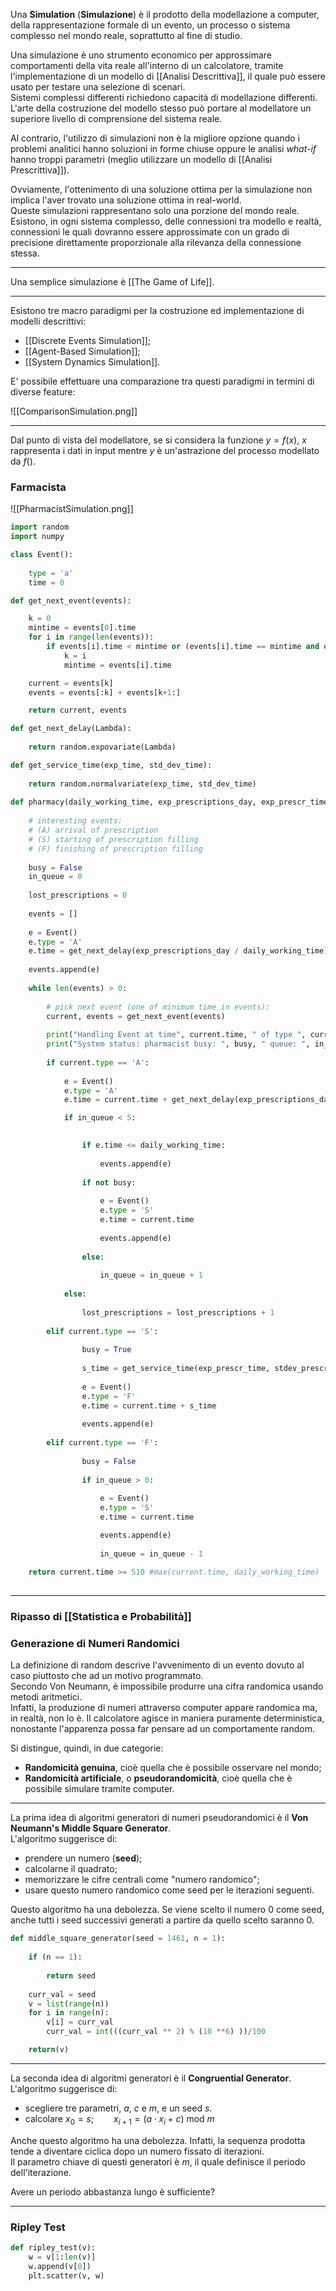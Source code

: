 Una **Simulation** (**Simulazione**) è il prodotto della modellazione a computer, della rappresentazione formale di un evento, un processo o sistema complesso nel mondo reale, soprattutto al fine di studio.<br />

Una simulazione è uno strumento economico per approssimare comportamenti della vita reale all'interno di un calcolatore, tramite l'implementazione di un modello di [[Analisi Descrittiva]], il quale può essere usato per testare una selezione di scenari.<br />
Sistemi complessi differenti richiedono capacità di modellazione differenti.<br />
L'arte della costruzione del modello stesso può portare al modellatore un superiore livello di comprensione del sistema reale.<br />

Al contrario, l'utilizzo di simulazioni non è la migliore opzione quando i problemi analitici hanno soluzioni in forme chiuse oppure le analisi _what-if_ hanno troppi parametri (meglio utilizzare un modello di [[Analisi Prescrittiva]]).<br />

Ovviamente, l'ottenimento di una soluzione ottima per la simulazione non implica l'aver trovato una soluzione ottima in real-world.<br />
Queste simulazioni rappresentano solo una porzione del mondo reale. Esistono, in ogni sistema complesso, delle connessioni tra modello e realtà, connessioni le quali dovranno essere approssimate con un grado di precisione direttamente proporzionale alla rilevanza della connessione stessa.<br />

--------------------------------------------------------------

Una semplice simulazione è [[The Game of Life]].<br /> 
 
--------------------------------------------------------------

Esistono tre macro paradigmi per la costruzione ed implementazione di modelli descrittivi:
- [[Discrete Events Simulation]];
- [[Agent-Based Simulation]];
- [[System Dynamics Simulation]].

E' possibile effettuare una comparazione tra questi paradigmi in termini di diverse feature:

![[ComparisonSimulation.png]]

--------------------------------------------------------------

Dal punto di vista del modellatore, se si considera la funzione $y = f(x)$, $x$ rappresenta i dati in input mentre $y$ è un'astrazione del processo modellato da $f()$.<br />

### Farmacista ###

![[PharmacistSimulation.png]]

```python
import random
import numpy

class Event():
    
    type = 'a'
    time = 0

def get_next_event(events):

    k = 0
    mintime = events[0].time
    for i in range(len(events)):
        if events[i].time < mintime or (events[i].time == mintime and events[i].type == 'S'):
            k = i
            mintime = events[i].time

    current = events[k]
    events = events[:k] + events[k+1:]

    return current, events

def get_next_delay(Lambda):
    
    return random.expovariate(Lambda)

def get_service_time(exp_time, std_dev_time):
    
    return random.normalvariate(exp_time, std_dev_time)
    
def pharmacy(daily_working_time, exp_prescriptions_day, exp_prescr_time, stdev_prescr_time):
    
    # interesting events:
    # (A) arrival of prescription
    # (S) starting of prescription filling
    # (F) finishing of prescription filling
    
    busy = False
    in_queue = 0
    
    lost_prescriptions = 0
    
    events = []
    
    e = Event()
    e.type = 'A'
    e.time = get_next_delay(exp_prescriptions_day / daily_working_time)
    
    events.append(e)
    
    while len(events) > 0:
        
        # pick next event (one of minimum time in events):
        current, events = get_next_event(events) 
        
        print("Handling Event at time", current.time, " of type ", current.type)
        print("System status: pharmacist busy: ", busy, " queue: ", in_queue)
        
        if current.type == 'A':
            
            e = Event()
            e.type = 'A'
            e.time = current.time + get_next_delay(exp_prescriptions_day / daily_working_time)

            if in_queue < 5:

                
                if e.time <= daily_working_time:
                    
                    events.append(e)
            
                if not busy:
                    
                    e = Event()
                    e.type = 'S'
                    e.time = current.time
                    
                    events.append(e)
                    
                else:
                    
                    in_queue = in_queue + 1
                
            else:
                
                lost_prescriptions = lost_prescriptions + 1
                
        elif current.type == 'S':
            
                busy = True
                
                s_time = get_service_time(exp_prescr_time, stdev_prescr_time)
                    
                e = Event()
                e.type = 'F'
                e.time = current.time + s_time
                
                events.append(e)
                
        elif current.type == 'F':
            
                busy = False
            
                if in_queue > 0:
                    
                    e = Event()
                    e.type = 'S'
                    e.time = current.time

                    events.append(e)
                    
                    in_queue = in_queue - 1
                    
    return current.time >= 510 #max(current.time, daily_working_time)				
				
```

--------------------------------------------------------------

### Ripasso di [[Statistica e Probabilità]] ###

###  Generazione di Numeri Randomici ###

La definizione di random descrive l'avvenimento di un evento dovuto al caso piuttosto che ad un motivo programmato.<br />
Secondo Von Neumann, è impossibile produrre una cifra randomica usando metodi aritmetici.<br />
Infatti, la produzione di numeri attraverso computer appare randomica ma, in realtà, non lo è. Il calcolatore agisce in maniera puramente deterministica, nonostante l'apparenza possa far pensare ad un comportamente random.<br />

Si distingue, quindi, in due categorie:
- **Randomicità genuina**, cioè quella che è possibile osservare nel mondo;
- **Randomicità artificiale**, o **pseudorandomicità**, cioè quella che è possibile simulare tramite computer.

------------------------------------------------------------

La prima idea di algoritmi generatori di numeri pseudorandomici è il **Von Neumann's Middle Square Generator**.<br />
L'algoritmo suggerisce di:
- prendere un numero (**seed**);
- calcolarne il quadrato;
- memorizzare le cifre centrali come "numero randomico";
- usare questo numero randomico come seed per le iterazioni seguenti.

Questo algoritmo ha una debolezza. Se viene scelto il numero $0$ come seed, anche tutti i seed successivi generati a partire da quello scelto saranno $0$.<br />

``` python
def middle_square_generator(seed = 1461, n = 1):
	
	if (n == 1):
		
		return seed
	
	curr_val = seed
	v = list(range(n))
	for i in range(n):
		v[i] = curr_val
		curr_val = int(((curr_val ** 2) % (10 **6) ))/100

	return(v)

```



------------------------------------------------------------

La seconda idea di algoritmi generatori è il  **Congruential Generator**.<br />
L'algoritmo suggerisce di:
- scegliere tre parametri, $a$, $c$ e $m$, e un seed $s$.<br />
- calcolare $x_{0} = s; \qquad x_{i+1} = (a \cdot x_{i} + c) \text{ mod } m$

Anche questo algoritmo ha una debolezza. Infatti, la sequenza prodotta tende a diventare ciclica dopo un numero fissato di iterazioni.<br />
Il parametro chiave di questi generatori è $m$, il quale definisce il periodo dell'iterazione.

Avere un periodo abbastanza lungo è sufficiente?<br />


------------------------------------------------------------

### Ripley Test ###

```python
def ripley_test(v):
	w = v[1:len(v)]
	w.append(v[0])
	plt.scatter(v, w)
				
```


